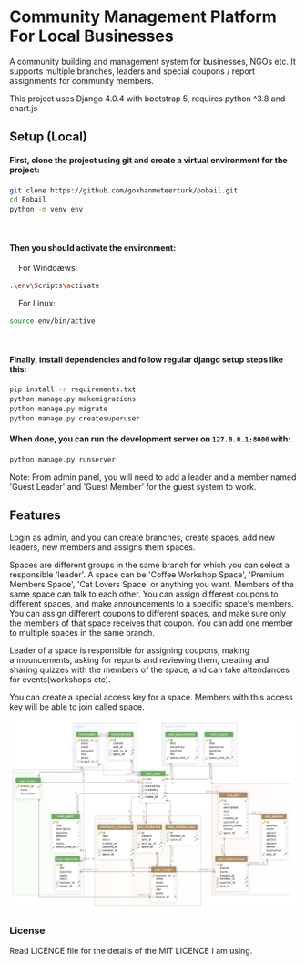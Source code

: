 
# Community Management Platform For Local Businesses
A community building and management system for businesses, NGOs etc. It supports multiple branches, leaders and special coupons / report assignments for community members.

This project uses Django 4.0.4 with bootstrap 5, requires python ^3.8 and chart.js


## Setup (Local)

#### First, clone the project using git and create a virtual environment for the project:
```bash
git clone https://github.com/gokhanmeteerturk/pobail.git
cd Pobail
python -m venv env
```
 
#### Then you should activate the environment:

    For Windoæws:
```bash
.\env\Scripts\activate
```

    For Linux:
```bash
source env/bin/active
```
 
#### Finally, install dependencies and follow regular django setup steps like this:
```bash
pip install -r requirements.txt
python manage.py makemigrations
python manage.py migrate
python manage.py createsuperuser
```

#### When done, you can run the development server on `127.0.0.1:8000` with:
```bash
python manage.py runserver
```
Note: From admin panel, you will need to add a leader and a member named 'Guest Leader' and 'Guest Member' for the guest system to work.

## Features

Login as admin, and you can create branches, create spaces, add new leaders, new members and assigns them spaces.

Spaces are different groups in the same branch for which you can select a responsible 'leader'. A space can be 'Coffee Workshop Space', 'Premium Members Space', 'Cat Lovers Space' or anything you want. 
Members of the same space can talk to each other. You can assign different coupons to different spaces, and make announcements to a specific space's members.
You can assign different coupons to different spaces, and make sure only the members of that space receives that coupon. 
You can add one member to multiple spaces in the same branch.

Leader of a space is responsible for assigning coupons, making announcements, asking for reports and reviewing them, creating and sharing quizzes with the members of the space, and can take attendances for events(workshops etc).

You can create a special access key for a space.
Members with this access key will be able to join called space.

![schema](/media/pobaildb.png?raw=true)

### License
Read LICENCE file for the details of the MIT LICENCE I am using.



